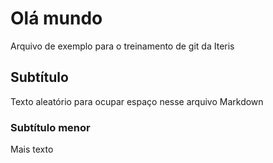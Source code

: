 # Olá mundo

Arquivo de exemplo para o treinamento de git da Iteris

## Subtítulo

Texto aleatório para ocupar espaço nesse arquivo Markdown

### Subtítulo menor

Mais texto
